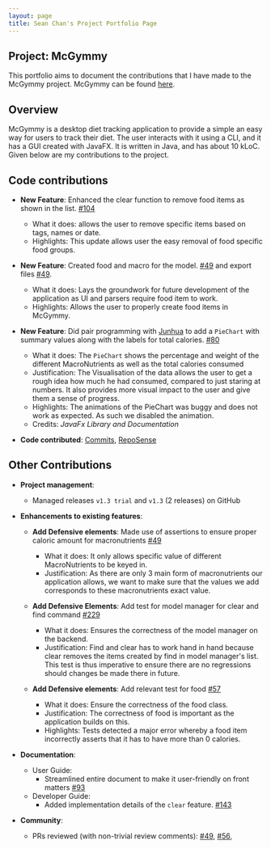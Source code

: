 ```yaml
---
layout: page
title: Sean Chan's Project Portfolio Page
---
```


## Project: McGymmy
This portfolio aims to document the contributions that I have made to the McGymmy project. McGymmy can be found [here](https://github.com/AY2021S1-CS2103T-W17-3/tp/releases).

## Overview
McGymmy is a desktop diet tracking application to provide a simple an easy way for users to track their diet. The user interacts with it using a CLI, and it has a GUI created with JavaFX. It is written in Java, and has about 10 kLoC.
Given below are my contributions to the project.

## Code contributions
* **New Feature**: Enhanced the clear function to remove food items as shown in the list. [\#104](https://github.com/AY2021S1-CS2103T-W17-3/tp/pull/104)
  * What it does: allows the user to remove specific items based on tags, names or date.
  * Highlights: This update allows user the easy removal of food specific food groups.

* **New Feature**: Created food and macro for the model. [\#49](https://github.com/AY2021S1-CS2103T-W17-3/tp/pull/87) and export files [\#49](https://github.com/AY2021S1-CS2103T-W17-3/tp/pull/94).
  * What it does: Lays the groundwork for future development of the application as UI and parsers require food item to work.
  * Highlights: Allows the user to properly create food items in McGymmy.
  
* **New Feature**: Did pair programming with [Junhua](jh123x.html) to add a `PieChart` with summary values along with the labels for total calories. [\#80](https://github.com/AY2021S1-CS2103T-W17-3/tp/pull/80/)
  * What it does: The `PieChart` shows the percentage and weight of the different MacroNutrients as well as the total calories consumed 
  * Justification: The Visualisation of the data allows the user to get a rough idea how much he had consumed, compared to just staring at numbers. It also provides more visual impact to the user and give them a sense of progress.
  * Highlights: The animations of the PieChart was buggy and does not work as expected. As such we disabled the animation.
  * Credits: *JavaFx Library and Documentation*

* **Code contributed**: [Commits](https://github.com/AY2021S1-CS2103T-W17-3/tp/commits/master?author=dcchan98), [RepoSense](https://nus-cs2103-ay2021s1.github.io/tp-dashboard/#breakdown=true&search=dcchan98&sort=groupTitle&sortWithin=title&since=2020-08-14&timeframe=commit&mergegroup=&groupSelect=groupByRepos&checkedFileTypes=docs~functional-code~test-code~other&tabOpen=true&tabType=zoom&zA=dcchan98&zR=AY2021S1-CS2103T-W17-3%2Ftp%5Bmaster%5D&zACS=65.23076923076923&zS=2020-08-14&zFS=dcchan98&zU=2020-11-05&zMG=false&zFTF=commit&zFGS=groupByRepos&zFR=false) 

## Other Contributions

* **Project management**:
  * Managed releases `v1.3 trial` and `v1.3` (2 releases) on GitHub

* **Enhancements to existing features**:    
  * **Add Defensive elements**: Made use of assertions to ensure proper caloric amount for macronutrients [\#49](https://github.com/AY2021S1-CS2103T-W17-3/tp/pull/49)
    * What it does: It only allows specific value of different MacroNutrients to be keyed in.
    * Justification: As there are only 3 main form of macronutrients our application allows, we want to make sure that the values we add corresponds to these macronutrients exact value.
    
  * **Add Defensive Elements**: Add test for model manager for clear and find command [\#229](https://github.com/AY2021S1-CS2103T-W17-3/tp/pull/229)
    * What it does: Ensures the correctness of the model manager on the backend.
    * Justification: Find and clear has to work hand in hand because clear removes the items created by find in model manager's list. This test is thus imperative to ensure there are no regressions should changes be made there in future.
    
  * **Add Defensive elements**: Add relevant test for food [\#57](https://github.com/AY2021S1-CS2103T-W17-3/tp/pull/57)
    * What it does: Ensure the correctness of the food class.
    * Justification: The correctness of food is important as the application builds on this.
    * Highlights: Tests detected a major error whereby a food item incorrectly asserts that it has to have more than 0 calories.

* **Documentation**:
  * User Guide:
    * Streamlined entire document to make it user-friendly on front matters [\#93](https://github.com/AY2021S1-CS2103T-W17-3/tp/pull/93)
  * Developer Guide:
    * Added implementation details of the `clear` feature. [\#143](https://github.com/AY2021S1-CS2103T-W17-3/tp/pull/143)

* **Community**:
    * PRs reviewed (with non-trivial review comments): [\#49](https://github.com/AY2021S1-CS2103T-W17-3/tp/pull/49), [\#56](https://github.com/AY2021S1-CS2103T-W17-3/tp/pull/56),


